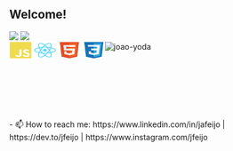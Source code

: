<h2>Welcome!</h2>
<div style="display: inline-block>
  <a href="https://github.com/jfeijo">
  <img height="180em" src="https://github-readme-stats.vercel.app/api?username=jfeijo&show_icons=true&theme=highcontrast&include_all_commits=true&count_private=true"/>
  <img height="180em" src="https://github-readme-stats.vercel.app/api/top-langs/?username=jfeijo&layout=compact&langs_count=7&theme=highcontrast"/>
</div>
<div style="display: inline-block"><wbr>
  <img align="center" alt="joao-Js" height="30" width="40" src="https://raw.githubusercontent.com/devicons/devicon/master/icons/javascript/javascript-plain.svg">
  <img align="center" alt="joao-React" height="30" width="40" src="https://raw.githubusercontent.com/devicons/devicon/master/icons/react/react-original.svg">
  <img align="center" alt="joao-HTML" height="30" width="40" src="https://raw.githubusercontent.com/devicons/devicon/master/icons/html5/html5-original.svg">
  <img align="center" alt="joao-CSS" height="30" width="40" src="https://raw.githubusercontent.com/devicons/devicon/master/icons/css3/css3-original.svg">
  <img align="right" alt="joao-yoda" height="110" width="130" src="https://c.tenor.com/0CnM-GDoBhsAAAAd/baby-yoda-yoda.gif">
</div>
  
  ##

<!--   ![Snake animation](https://github.com/rafaballerini/rafaballerini/blob/output/github-contribution-grid-snake.svg) -->
</div>
<div>
- 📫 How to reach me: https://www.linkedin.com/in/jafeijo | https://dev.to/jfeijo | https://www.instagram.com/jfeijo 
</div>
<!---
jfeijo/jfeijo is a ✨ special ✨ repository because its `README.md` (this file) appears on your GitHub profile.
You can click the Preview link to take a look at your changes.
--->
